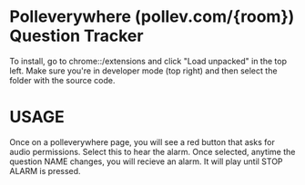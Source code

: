 # Polleverywhere (pollev.com/{room}) Question Tracker
To install, go to chrome::/extensions and click "Load unpacked" in the top left.
Make sure you're in developer mode (top right) and then select the folder with 
the source code.
# USAGE
Once on a polleverywhere page, you will see a red button that asks for audio
permissions.  Select this to hear the alarm.  Once selected, anytime the question
NAME changes, you will recieve an alarm.  It will play until STOP ALARM is pressed.